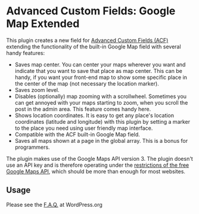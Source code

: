 # Advanced Custom Fields: Google Map Extended

This plugin creates a new field for [Advanced Custom Fields (ACF)](http://www.advancedcustomfields.com/ "Advanced Custom Fields") 
extending the functionality of the built-in Google Map field with several handy features:
* Saves map center. You can center your maps wherever you want and indicate that you want to save that place as map center. This can be handy, if you want your front-end map to show some specific place in the center of the map (not necessary the location marker).
* Saves zoom level.
* Disables (optionally) map zooming with a scrollwheel. Sometimes you can get annoyed with your maps starting to zoom, when you scroll the post in the admin area. This feature comes handy here.
* Shows location coordinates. It is easy to get any place's location coordinates (latitude and longitude) with this plugin by setting a marker to the place you need using user friendly map interface.
* Compatible with the ACF built-in Google Map field.
* Saves all maps shown at a page in the global array. This is a bonus for programmers.

The plugin makes use of the Google Maps API version 3.
The plugin doesn't use an API key and is therefore operating under the [restrictions of the free Google Maps API](https://developers.google.com/maps/faq#usage_pricing),
which should be more than enough for most websites.

## Usage

Please see the [F.A.Q.](https://wordpress.org/plugins/advanced-custom-fields-google-map-extended/faq/) at WordPress.org
